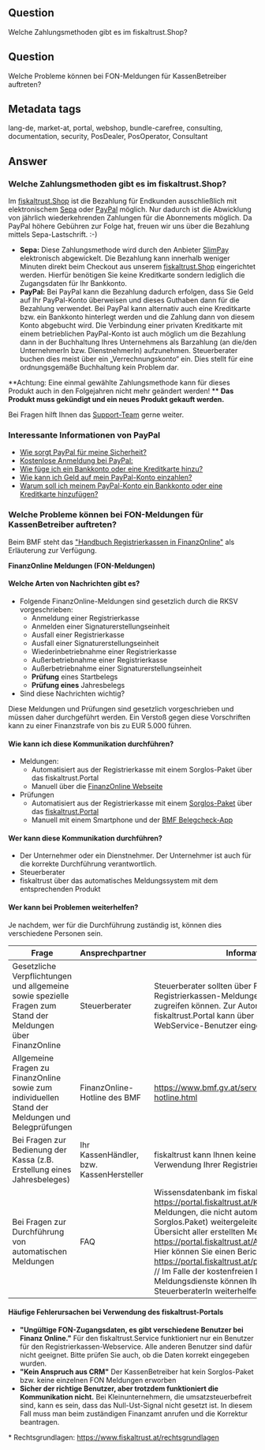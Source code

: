 ## Question
Welche Zahlungsmethoden gibt es im fiskaltrust.Shop?

## Question

Welche Probleme können bei FON-Meldungen für KassenBetreiber auftreten?

## Metadata tags

lang-de, market-at, portal, webshop, bundle-carefree, consulting, documentation, security, PosDealer, PosOperator, Consultant

## Answer

### Welche Zahlungsmethoden gibt es im fiskaltrust.Shop?

Im [fiskaltrust.Shop](https://portal.fiskaltrust.at/shop) ist die Bezahlung für Endkunden ausschließlich mit elektronischem [Sepa](https://www.slimpay.com/de/) oder [PayPal](https://www.paypal.at/) möglich. 
Nur dadurch ist die Abwicklung von jährlich wiederkehrenden Zahlungen für die Abonnements möglich.
Da PayPal höhere Gebühren zur Folge hat, freuen wir uns über die Bezahlung mittels Sepa-Lastschrift. :-)

- **Sepa:**
  Diese Zahlungsmethode wird durch den Anbieter [SlimPay](https://www.slimpay.com/de/) elektronisch abgewickelt. Die Bezahlung kann innerhalb weniger Minuten direkt beim Checkout aus unserem [fiskaltrust.Shop](https://portal.fiskaltrust.at/shop) eingerichtet werden.
  Hierfür benötigen Sie keine Kreditkarte sondern lediglich die Zugangsdaten für Ihr Bankkonto.
- **PayPal:**
  Bei PayPal kann die Bezahlung dadurch erfolgen, dass Sie Geld auf Ihr PayPal-Konto überweisen und dieses Guthaben dann für die Bezahlung verwendet. Bei PayPal kann alternativ auch eine Kreditkarte bzw. ein Bankkonto hinterlegt werden und die Zahlung dann von diesem Konto abgebucht wird.
  Die Verbindung einer privaten Kreditkarte mit einem betrieblichen PayPal-Konto ist auch möglich um die Bezahlung dann in der Buchhaltung Ihres Unternehmens als Barzahlung (an die/den UnternehmerIn bzw. DienstnehmerIn) aufzunehmen. Steuerberater buchen dies meist über ein „Verrechnungskonto“ ein. Dies stellt für eine ordnungsgemäße Buchhaltung kein Problem dar.

**Achtung: Eine einmal gewählte Zahlungsmethode kann für dieses Produkt auch in den Folgejahren nicht mehr geändert werden! **
**Das Produkt muss gekündigt und ein neues Produkt gekauft werden.**

Bei Fragen hilft Ihnen das [Support-Team](https://www.fiskaltrust.at/support/) gerne weiter.

### **Interessante Informationen von PayPal**

- [Wie sorgt PayPal für meine Sicherheit?](https://www.paypal.com/at/selfhelp/article/wie-sorgt-paypal-für-meine-sicherheit-faq2291)
- [Kostenlose Anmeldung bei PayPal:](https://www.paypal.com/at/webapps/mpp/account-selection)
- [Wie füge ich ein Bankkonto oder eine Kreditkarte hinzu?](https://www.paypal.com/at/selfhelp/article/wie-füge-ich-ein-bankkonto-oder-eine-kreditkarte-hinzu-faq871)
- [Wie kann ich Geld auf mein PayPal-Konto einzahlen?](https://www.paypal.com/at/selfhelp/article/wie-kann-ich-geld-auf-mein-paypal-konto-einzahlen-faq1348)
- [Warum soll ich meinem PayPal-Konto ein Bankkonto oder eine Kreditkarte hinzufügen?](https://www.paypal.com/at/selfhelp/article/warum-soll-ich-meinem-paypal-konto-ein-bankkonto-oder-eine-kreditkarte-hinzufügen-faq3349)

### Welche Probleme können bei FON-Meldungen für KassenBetreiber auftreten?

Beim BMF steht das ["Handbuch Registrierkassen in FinanzOnline"](https://finanzonline.bmf.gv.at/eLearning/BMF_Handbuch_Registrierkassen.pdf) als Erläuterung zur Verfügung.

**FinanzOnline Meldungen (FON-Meldungen)**

#### Welche Arten von Nachrichten gibt es?

- Folgende FinanzOnline-Meldungen sind gesetzlich durch die RKSV vorgeschrieben:
  - Anmeldung einer Registrierkasse
  - Anmelden einer Signaturerstellungseinheit
  - Ausfall einer Registrierkasse
  - Ausfall einer Signaturerstellungseinheit
  - Wiederinbetriebnahme einer Registrierkasse
  - Außerbetriebnahme einer Registrierkasse
  - Außerbetriebnahme einer Signaturerstellungseinheit
  - **Prüfung** eines Startbelegs
  - **Prüfung eines** Jahresbelegs
- Sind diese Nachrichten wichtig?

Diese Meldungen und Prüfungen sind gesetzlich vorgeschrieben und müssen daher durchgeführt werden. Ein Verstoß gegen diese Vorschriften kann zu einer Finanzstrafe von bis zu EUR 5.000 führen.

#### Wie kann ich diese Kommunikation durchführen?

- Meldungen:
  - Automatisiert aus der Registrierkasse mit einem Sorglos-Paket über das fiskaltrust.Portal
  - Manuell über die [FinanzOnline Webseite](https://finanzonline.bmf.gv.at/)
- Prüfungen
  - Automatisiert aus der Registrierkasse mit einem [Sorglos-Paket](http://fiskaltrust.at/entgeltblatt) über das [fiskaltrust.Portal](https://portal.fiskaltrust.at/)
  - Manuell mit einem Smartphone und der [BMF Belegcheck-App](https://www.bmf.gv.at/services/apps.html)

#### Wer kann diese Kommunikation durchführen?

- Der Unternehmer oder ein Dienstnehmer. Der Unternehmer ist auch für die korrekte Durchführung verantwortlich.
- Steuerberater
- fiskaltrust über das automatisches Meldungssystem mit dem entsprechenden Produkt

#### Wer kann bei Problemen weiterhelfen?

Je nachdem, wer für die Durchführung zuständig ist, können dies verschiedene Personen sein.

| Frage                                                        | Ansprechpartner                          | Information                                                  |
| ------------------------------------------------------------ | ---------------------------------------- | ------------------------------------------------------------ |
| Gesetzliche Verpflichtungen und allgemeine sowie spezielle Fragen zum Stand der Meldungen über FinanzOnline | Steuerberater                            | Steuerberater sollten über FinanzOnline auf die Registrierkassen-Meldungen Ihrer Klienten zugreifen können. Zur Automatisierung über das fiskaltrust.Portal kann über FinanzOnline ein WebService-Benutzer eingerichtet werden. |
| Allgemeine Fragen zu FinanzOnline sowie zum individuellen Stand der Meldungen und Belegprüfungen | FinanzOnline-Hotline des BMF             | https://www.bmf.gv.at/services/finanzonline/fon-hotline.html |
| Bei Fragen zur Bedienung der Kassa (z.B. Erstellung eines Jahresbeleges) | Ihr KassenHändler, bzw. KassenHersteller | fiskaltrust kann Ihnen keine Hinweise zur Verwendung Ihrer Registrierkasse geben. |
| Bei Fragen zur Durchführung von automatischen Meldungen      | FAQ                                      | Wissensdatenbank im fiskaltrust.Portal https://portal.fiskaltrust.at/KBArticle/Search. // Meldungen, die nicht automatisiert (durch das Sorglos.Paket) weitergeleitet wurden, hier eine Übersicht aller erstellten Meldungen https://portal.fiskaltrust.at/AccountProfile/ATFon // Hier können Sie einen Bericht erstellen https://portal.fiskaltrust.at/posoperator/atfonreport // Im Falle der kostenfreien Nutzung unserer Meldungsdienste können Ihnen am ehestens Ihr/e SteuerberaterIn weiterhelfen. |

#### Häufige Fehlerursachen bei Verwendung des fiskaltrust-Portals

- **"Ungültige FON-Zugangsdaten, es gibt verschiedene Benutzer bei Finanz Online."**
  Für den fiskaltrust.Service funktioniert nur ein Benutzer für den Registrierkassen-Webservice. Alle anderen Benutzer sind dafür nicht geeignet. Bitte prüfen Sie auch, ob die Daten korrekt eingegeben wurden.
- **"Kein Anspruch aus CRM"**
  Der KassenBetreiber hat kein Sorglos-Paket bzw. keine einzelnen FON Meldungen erworben
- **Sicher der richtige Benutzer, aber trotzdem funktioniert die Kommunikation nicht.**
  Bei Kleinunternehmern, die umsatzsteuerbefreit sind, kann es sein, dass das Null-Ust-Signal nicht gesetzt ist. In diesem Fall muss man beim zuständigen Finanzamt anrufen und die Korrektur beantragen.

\* Rechtsgrundlagen: https://www.fiskaltrust.at/rechtsgrundlagen